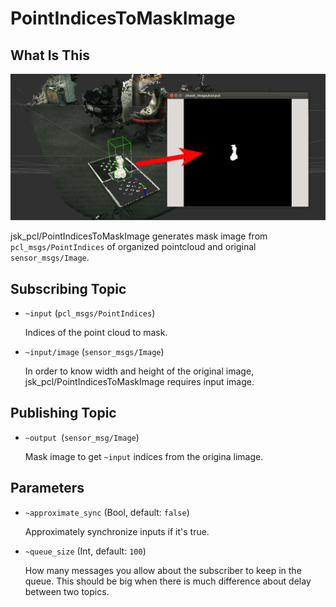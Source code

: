 # PointIndicesToMaskImage
## What Is This
![](images/point_indices_to_mask_image.png)

jsk\_pcl/PointIndicesToMaskImage generates mask image from `pcl_msgs/PointIndices`
of organized pointcloud and original `sensor_msgs/Image`.

## Subscribing Topic
* `~input` (`pcl_msgs/PointIndices`)

   Indices of the point cloud to mask.

* `~input/image` (`sensor_msgs/Image`)

   In order to know width and height of the original image, jsk\_pcl/PointIndicesToMaskImage requires
   input image.

## Publishing Topic

* `~output `(`sensor_msg/Image`)


   Mask image to get `~input` indices from the origina limage.


## Parameters

* `~approximate_sync` (Bool, default: `false`)

  Approximately synchronize inputs if it's true.

* `~queue_size` (Int, default: `100`)

  How many messages you allow about the subscriber to keep in the queue.
  This should be big when there is much difference about delay between two topics.
